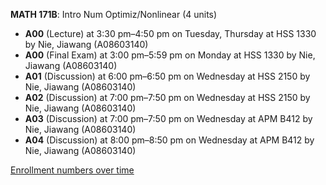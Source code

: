 **MATH 171B**: Intro Num Optimiz/Nonlinear (4 units)

- **A00** (Lecture) at 3:30 pm–4:50 pm on Tuesday, Thursday at HSS 1330 by Nie, Jiawang (A08603140)
- **A00** (Final Exam) at 3:00 pm–5:59 pm on Monday at HSS 1330 by Nie, Jiawang (A08603140)
- **A01** (Discussion) at 6:00 pm–6:50 pm on Wednesday at HSS 2150 by Nie, Jiawang (A08603140)
- **A02** (Discussion) at 7:00 pm–7:50 pm on Wednesday at HSS 2150 by Nie, Jiawang (A08603140)
- **A03** (Discussion) at 7:00 pm–7:50 pm on Wednesday at APM B412 by Nie, Jiawang (A08603140)
- **A04** (Discussion) at 8:00 pm–8:50 pm on Wednesday at APM B412 by Nie, Jiawang (A08603140)

[Enrollment numbers over time](./MATH171B.tsv)
